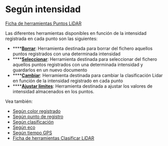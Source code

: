 # Según intensidad

[Ficha de herramientas Puntos LiDAR](/mdtopx/fichas-de-herramientas/ficha-de-herramientas-puntos-lidar/)

Las diferentes herramientas disponibles en función de la intensidad registrada en cada punto son las siguientes:

* \*\*\*\*[**Borrar**](borrar-segun-intensidad.md): Herramienta destinada para borrar del fichero aquellos puntos registrados con una determinada intensidad
* \*\*\*\*[**Seleccionar**](seleccionar-segun-intensidad.md): Herramienta destinada para seleccionar del fichero aquellos puntos registrados con una determinada intensidad y guardarlos en un nuevo documento
* \*\*\*\*[**Cambiar**](cambiar-segun-intensidad.md): Herramienta destinada para cambiar la clasificación Lidar en función de la intensidad registrado en cada punto
* \*\*\*\*[**Ajustar límites**](ajustar-limites.md): Herramienta destinada a ajustar los valores de intensidad almacenados en los puntos.

Vea también:

* [Según color registrado](/mdtopx/modulo-laser/segun-color-registrado/)
* [Según punto de registro](/mdtopx/modulo-laser/segun-punto-de-registro/)
* [Según clasificación](../segun-clasificacion-lidar/)
* [Según eco](../segun-eco-lidar/)
* [Según tiempo GPS](/mdtopx/modulo-laser/segun-tiempo-gps/)
* [Ficha de herramientas Clasificar LiDAR](/mdtopx/fichas-de-herramientas/ficha-de-herramientas-clasificar-lidar.md)


